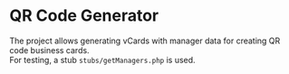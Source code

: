 # QR Code Generator

The project allows generating vCards with manager data for creating QR code business cards.  
For testing, a stub `stubs/getManagers.php` is used.